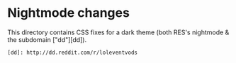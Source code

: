 # Nightmode changes

This directory contains CSS fixes for a dark theme (both RES's nightmode & the subdomain ["dd"][dd]).

    [dd]: http://dd.reddit.com/r/loleventvods